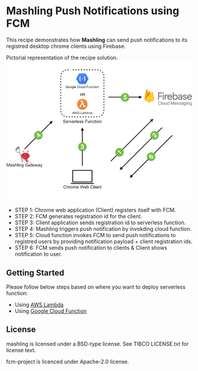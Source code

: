 # Mashling Push Notifications using FCM

This recipe demonstrates how **Mashling** can send push notifications to its registred desktop chrome clients using Firebase.

Pictorial representation of the recipe solution.
![Screenshot](mashling_fcm.png)

* STEP 1: Chrome web application (Client) registers itself with FCM.
* STEP 2: FCM generates registration id for the client.
* STEP 3: Client application sends registration id to serverless function.
* STEP 4: Mashling triggers push notification by invokding cloud function.
* STEP 5: Cloud function invokes FCM to send push notifications to registred users by providing notification payload + client registration ids.
* STEP 6: FCM sends push notification to clients & Client shows notification to user.

## Getting Started

Please follow below steps based on where you want to deploy serverless function:
* Using [AWS Lambda](/recipes/fcm/mashling-fcm-push-notifications/using_aws_lambda.md)
* Using [Google Cloud Function](/recipes/fcm/mashling-fcm-push-notifications/using_google_function.md)


## License
mashling is licensed under a BSD-type license. See TIBCO LICENSE.txt for license text.

fcm-project is licenced under Apache-2.0 license.